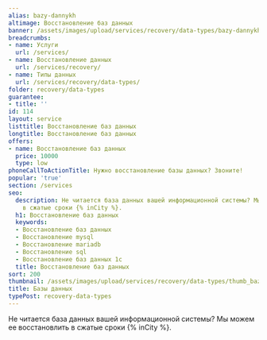 ```yaml
---
alias: bazy-dannykh
altimage: Восстановление баз данных
banner: /assets/images/upload/services/recovery/data-types/bazy-dannykh.jpg
breadcrumbs:
- name: Услуги
  url: /services/
- name: Восстановление данных
  url: /services/recovery/
- name: Типы данных
  url: /services/recovery/data-types/
folder: recovery/data-types
guarantee:
- title: ''
id: 114
layout: service
listtitle: Восстановление баз данных
longtitle: Восстановление баз данных
offers:
- name: Восстановление баз данных
  price: 10000
  type: low
phoneCallToActionTitle: Нужно восстановление базы данных? Звоните!
popular: 'true'
section: /services
seo:
  description: Не читается база данных вашей информационной системы? Мы можем ее восстановлить
    в сжатые сроки {% inCity %}.
  h1: Восстановление баз данных
  keywords:
  - Восстановление баз данных
  - Восстановление mysql
  - Восстановление mariadb
  - Восстановление sql
  - Восстановление баз данных 1c
  title: Восстановление баз данных
sort: 200
thumbnail: /assets/images/upload/services/recovery/data-types/thumb_bazy-dannykh.jpg
title: Базы данных
typePost: recovery-data-types
---
```

Не читается база данных вашей информационной системы? Мы можем ее восстановлить в сжатые сроки {% inCity %}.